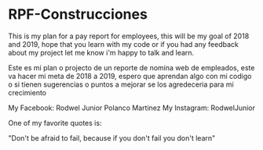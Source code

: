 # RPF-Construcciones

This is my plan for a pay report for employees, this will be my goal of 2018 and 2019, hope that you learn with my code or 
if you had any feedback about my project let me know i'm happy to talk and learn.

Este es mi plan o projecto de un reporte de nomina web de empleados, este va hacer mi meta de 2018 a 2019, espero que aprendan 
algo con mi codigo o si tienen sugerencias o puntos a mejorar se los agredeceria para mi crecimiento

My Facebook: Rodwel Junior Polanco Martinez
My Instagram: RodwelJunior

One of my favorite quotes is: 

"Don't be afraid to fail, because if you don't fail you don't learn"
